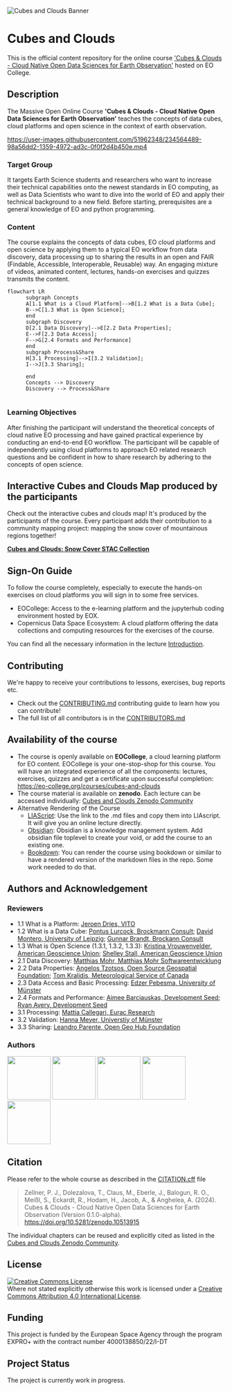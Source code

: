 ![Cubes and Clouds Banner](https://github.com/EO-College/cubes-and-clouds/blob/main/icons/cnc_3icons.svg "Cubes and Clouds Banner")

# Cubes and Clouds
This is the official content repository for the online course ['Cubes &amp; Clouds - Cloud Native Open Data Sciences for Earth Observation'](https://eo-college.org/courses/cubes-and-clouds) hosted on EO College.

## Description
The Massive Open Online Course **'Cubes &amp; Clouds - Cloud Native Open Data Sciences for Earth Observation'** teaches the concepts of data cubes, cloud platforms and open science in the context of earth observation. 

https://user-images.githubusercontent.com/51962348/234564489-98a56dd2-1359-4972-ad3c-0f0f2d4b450e.mp4

### Target Group
It targets Earth Science students and researchers who want to increase their technical capabilities onto the newest standards in EO computing, as well as Data Scientists who want to dive into the world of EO and apply their technical background to a new field.  Before starting, prerequisites are a general knowledge of EO and python programming.

### Content
The course explains the concepts of data cubes, EO cloud platforms and open science by applying them to a typical EO workflow from data discovery, data processing up to sharing the results in an open and FAIR (Findable, Accessible, Interoperable, Reusable) way. An engaging mixture of videos, animated content, lectures, hands-on exercises and quizzes transmits the content.

```mermaid
flowchart LR
      subgraph Concepts
      A[1.1 What is a Cloud Platform]-->B[1.2 What is a Data Cube];
      B-->C[1.3 What is Open Science];
      end
      subgraph Discovery
      D[2.1 Data Discovery]-->E[2.2 Data Properties];
      E-->F[2.3 Data Access];
      F-->G[2.4 Formats and Performance]
      end
      subgraph Process&Share
      H[3.1 Processing]-->I[3.2 Validation];
      I-->J[3.3 Sharing];

      end
      Concepts --> Discovery
      Discovery --> Process&Share
      
```


### Learning Objectives
After finishing the participant will understand the theoretical concepts of cloud native EO processing and have gained practical experience by conducting an end-to-end EO workflow. The participant will be capable of independently using cloud platforms to approach EO related research questions and be confident in how to share research by adhering to the concepts of open science.

## Interactive Cubes and Clouds Map produced by the participants
Check out the interactive cubes and clouds map! It's produced by the participants of the course. Every participant adds their contribution to a community mapping project: mapping the snow cover of mountainous regions together!

[**Cubes and Clouds: Snow Cover STAC Collection**](https://esa.pages.eox.at/cubes-and-clouds-catalog/browser/#/?.language=en)

## Sign-On Guide
To follow the course completely, especially to execute the hands-on exercises on cloud platforms you will sign in to some free services.

- EOCollege: Access to the e-learning platform and the jupyterhub coding environment hosted by EOX.
- Copernicus Data Space Ecosystem: A cloud platform offering the data collections and computing resources for the exercises of the course.

You can find all the necessary information in the lecture [Introduction](https://github.com/EO-College/cubes-and-clouds/blob/main/lectures/0_introduction/0_introduction.md).

## Contributing
We're happy to receive your contributions to lessons, exercises, bug reports etc.
- Check out the [CONTRIBUTING.md](CONTRIBUTING.md) contributing guide to learn how you can contribute! 
- The full list of all contributors is in the [CONTRIBUTORS.md](CONTRIBUTORS.md)

## Availability of the course
- The course is openly available on **EOCollege**, a cloud learning platform for EO content. EOCollege is your one-stop-shop for this course. You will have an integrated experience of all the components: lectures, exercises, quizzes and get a certificate upon successful completion: https://eo-college.org/courses/cubes-and-clouds
- The course material is available on **zenodo**. Each lecture can be accessed individually: [Cubes and Clouds Zenodo Community](https://zenodo.org/communities/cubes_and_clouds?q=&l=list&p=1&s=10&sort=newest)
- Alternative Rendering of the Course
  - [LIAScript](https://liascript.github.io/): Use the link to the .md files and copy them into LIAscript. It will give you an online lecture directly.
  - [Obsidian](https://obsidian.md/): Obsidian is a knowledge management system. Add obsidian file toplevel to create your void, or add the course to an existing one.
  - [Bookdown](https://bookdown.org/): You can render the course using bookdown or similar to have a rendered version of the markdown files in the repo. Some work needed to do that.

## Authors and Acknowledgement
### Reviewers
- 1.1 What is a Platform: [Jeroen Dries, VITO](https://remotesensing.vito.be/team/jeroen-dries)
- 1.2 What is a Data Cube: [Pontus Lurcock, Brockmann Consult](https://www.brockmann-consult.de/about-us/); [David Montero, University of Leipzig](https://www.uni-leipzig.de/personenprofil/mitarbeiter/david-montero); [Gunnar Brandt, Brockann Consult](https://www.brockmann-consult.de/about-us/)
- 1.3 What is Open Science (1.3.1, 1.3.2, 1.3.3): [Kristina Vrouwenvelder, American Geoscience Union](https://www.rd-alliance.org/user/31394); [Shelley Stall, American Geoscience Union](https://www.rd-alliance.org/users/shelley-stall)
- 2.1 Data Discovery: [Matthias Mohr, Matthias Mohr Softwareentwicklung](https://mohr.ws/)
- 2.2 Data Properties: [Angelos Tzotsos, Open Source Geospatial Foundation](http://users.ntua.gr/tzotsos/); [Tom Kralidis, Meteorological Service of Canada](https://www.linkedin.com/in/tomkralidis/?originalSubdomain=ca)
- 2.3 Data Access and Basic Processing: [Edzer Pebesma, University of Münster](https://www.uni-muenster.de/Geoinformatics/institute/staff/index.php/119/edzer_pebesma)
- 2.4 Formats and Performance: [Aimee Barciauskas, Development Seed](https://developmentseed.org/team/aimee-barciauskas); [Ryan Avery, Development Seed](https://developmentseed.org/team/ryan-avery)
- 3.1 Processing: [Mattia Callegari, Eurac Research](https://www.eurac.edu/en/people/mattia-callegari)
- 3.2 Validation: [Hanna Meyer, Universtiy of Münster](https://www.uni-muenster.de/RemoteSensing/team/meyer/index.html)
- 3.3 Sharing: [Leandro Parente, Open Geo Hub Foundation](https://opengeohub.org/people/leandro-parente/)

### Authors
<a href="https://www.esa.int/"><img src="https://eo-college.org/wp-content/uploads/2023/03/ESA_logo_2020_Deep_cropped-300x113.png" width="100"></a>   <a href="https://www.eurac.edu/en"><img src="https://upload.wikimedia.org/wikipedia/commons/9/9b/Eurac_Research_-_logo.png" width="100"></a>   <a href="http://ignite-education.io"><img src="http://ignite-education.io/assets/images/ignite_logo-scaled.jpg" width="100"></a>   <a href="https://eox.at/"><img src="https://eox.at/EOX_Logo.svg" width="100"></a>   <a href="https://jonaseberle.de"><img src="https://eo-college.org/wp-content/uploads/2023/03/logo_jonas-eberle.png" width="100"></a> 

## Citation
Please refer to the whole course as described in the [CITATION.cff](https://github.com/EO-College/cubes-and-clouds/edit/main/CITATION.cff) file

> Zellner, P. J., Dolezalova, T., Claus, M., Eberle, J., Balogun, R. O., Meißl, S., Eckardt, R., Hodam, H., Jacob, A., & Anghelea, A. (2024). Cubes & Clouds - Cloud Native Open Data Sciences for Earth Observation (Version 0.1.0-alpha). https://doi.org/10.5281/zenodo.10513915

The individual chapters can be reused and explicitly cited as listed in the [Cubes and Clouds Zenodo Community](https://zenodo.org/communities/cubes_and_clouds?q=&l=list&p=1&s=10&sort=newest).

## License
<a rel="license" href="http://creativecommons.org/licenses/by/4.0/"><img alt="Creative Commons License" style="border-width:0" src="https://i.creativecommons.org/l/by/4.0/88x31.png" /></a><br />Where not stated explicitly otherwise this work is licensed under a <a rel="license" href="http://creativecommons.org/licenses/by/4.0/">Creative Commons Attribution 4.0 International License</a>.


## Funding
This project is funded by the European Space Agency through the program EXPRO+ with the contract number 4000138850/22/I-DT

## Project Status
The project is currently work in progress.


